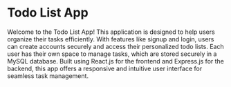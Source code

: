# Todo List App

Welcome to the Todo List App! This application is designed to help users organize their tasks efficiently. With features like signup and login, users can create accounts securely and access their personalized todo lists. 
Each user has their own space to manage tasks, which are stored securely in a MySQL database. Built using React.js for the frontend and Express.js for the backend, this app offers a responsive and intuitive user interface for seamless task management.
